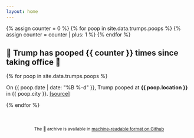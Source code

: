 ```yaml
---
layout: home
---
```

<div id="archive">
{% assign counter = 0 %}
{% for poop in site.data.trumps.poops %}
 {% assign counter = counter | plus: 1  %}
{% endfor %}
  <h2>💩 Trump has pooped {{ counter }} times since taking office 💩</h2>
  <div class="list">
    {% for poop in site.data.trumps.poops %}
      <p class="poops">On {{ poop.date | date: "%B %-d" }}, Trump pooped at <b>{{ poop.location }}</b> in {{ poop.city }}. <a href="{{ poop.link }}">[source]</a></p>
    {% endfor %}
  </div>
  <p style="text-align: center; margin-top: 50px"><small>The 💩 archive is available in <a href="https://github.com/sinker/trumppoopwatch.org/blob/master/_data/trumps.yml">machine-readable format on Github</a></small></p>
</div>
